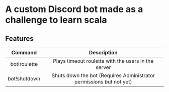 # A custom Discord bot made as a challenge to learn scala

## Features

| Command | Description | 
|:-------------------------:|:-------------------------:|
| bot!roulette | Plays timeout roulette with the users in the server |
| bot!shutdown | Shuts down the bot (Requires Administrator permissions but not yet) |
